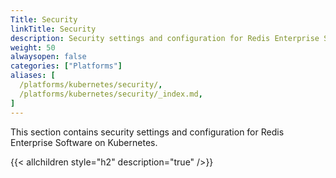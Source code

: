 ```yaml
---
Title: Security
linkTitle: Security
description: Security settings and configuration for Redis Enterprise Software on Kubernetes
weight: 50
alwaysopen: false
categories: ["Platforms"]
aliases: [
  /platforms/kubernetes/security/,
  /platforms/kubernetes/security/_index.md,
]
---
```


This section contains security settings and configuration for Redis Enterprise Software on Kubernetes.

{{< allchildren style="h2" description="true" />}}
